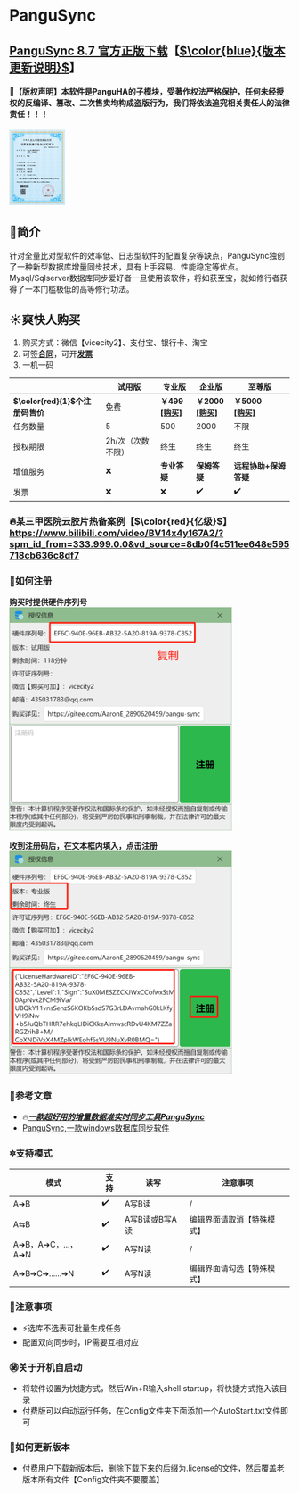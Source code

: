 

# PanguSync
## [PanguSync 8.7 官方正版下载](https://pan.baidu.com/s/1WesHaKGO7uQMhPNE-BTDmg?pwd=abcd#list/path=%2F)【[$\color{blue}{版本更新说明}$](https://gitee.com/AaronE_2890620459/pangu-sync/wikis/pages)】
#### 📘【版权声明】本软件是PanguHA的子模块，受著作权法严格保护，任何未经授权的反编译、篡改、二次售卖均构成盗版行为，我们将依法追究相关责任人的法律责任！！！
<img src="软著.png" width="100px"  />

##   🌵简介
针对全量比对型软件的效率低、日志型软件的配置复杂等缺点，PanguSync独创了一种新型数据库增量同步技术，具有上手容易、性能稳定等优点。Mysql/Sqlserver数据库同步爱好者一旦使用该软件，将如获至宝，就如修行者获得了一本门槛极低的高等修行功法。
##  ☀️爽快人购买
1. 购买方式：微信【vicecity2】、支付宝、银行卡、淘宝
2. 可签[**合同**](https://pan.baidu.com/s/1U7jMJv-76q36T6diGwAVug?pwd=abcd#list/path=%2F)，可开[**发票**](https://pan.baidu.com/s/1U7jMJv-76q36T6diGwAVug?pwd=abcd#list/path=%2F)
3. 一机一码







|  |试用版|专业版 | 企业版  | 至尊版 |
|---|---|---|---|---|
| **$\color{red}{1}$个注册码售价**  |免费 |  **￥499** <br>[**[购买]**](https://item.taobao.com/item.htm?ft=t&id=754824495442)|   **￥2000** <br>[**[购买]**](https://item.taobao.com/item.htm?id=761877111372)|   **￥5000** <br> [**[购买]**](https://item.taobao.com/item.htm?ft=t&id=767418824294) |
| 任务数量 |  5   |500   |  2000  |  不限 |
|授权期限|   2h/次（次数不限）   | 终生  &nbsp;&nbsp;&nbsp;&nbsp;  |  终生  &nbsp;&nbsp;&nbsp;&nbsp; |  终生  &nbsp;&nbsp;&nbsp;&nbsp; | 
| 增值服务 | ❌|  **专业答疑**   |   **保姆答疑**   |    **远程协助+保姆答疑**   | 
| 发票 | ❌| ❌ |✔️  |  ✔️ | 




### 🔥某三甲医院云胶片热备案例【$\color{red}{亿级}$】https://www.bilibili.com/video/BV14x4y167A2/?spm_id_from=333.999.0.0&vd_source=8db0f4c511ee648e595718cb636c8df7





### 🔰如何注册
 **购买时提供硬件序列号** 
<br>
<img src="序列号.png" width="400px"  />

 **收到注册码后，在文本框内填入，点击注册** 
<br>
<img src="注册码.png" width="400px"  />







 ### 📜参考文章
- 🔥[**_一款超好用的增量数据准实时同步工具PanguSync_**](https://zhuanlan.zhihu.com/p/686039921)
- [PanguSync,一款windows数据库同步软件](https://zhuanlan.zhihu.com/p/680995986)



### 🔯支持模式

| 模式 |支持|读写| 注意事项 |
|---|---|---|---|
| A➔B |✔️  |A写B读|/|
|A⇆B|✔️  |A写B读或B写A读|编辑界面请取消【特殊模式】|
|A➔B，A➔C，...，A➔N|✔️  |A写N读|/|
| A➔B➔C➔......➔N |✔️  |A写N读|编辑界面请勾选【特殊模式】|





### 📢注意事项
- ⚡️选库不选表可批量生成任务
- 配置双向同步时，IP需要互相对应



### ㊙️关于开机自启动
- 将软件设置为快捷方式，然后Win+R输入shell:startup，将快捷方式拖入该目录
- 付费版可以自动运行任务，在Config文件夹下面添加一个AutoStart.txt文件即可



### 🎈如何更新版本
- 付费用户下载新版本后，删除下载下来的后缀为.license的文件，然后覆盖老版本所有文件【Config文件夹不要覆盖】















